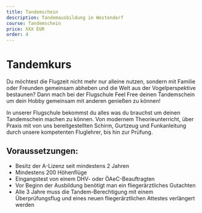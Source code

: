 ```yaml
---
title: Tandemschein
description: Tandemausbildung in Westendorf
course: Tandemschein
price: XXX EUR
order: 4
---
```


# Tandemkurs

Du möchtest die Flugzeit nicht mehr nur alleine nutzen, sondern mit Familie oder Freunden gemeinsam abheben und die Welt aus der Vogelperspektive bestaunen? Dann mach bei der Flugschule Feel Free deinen Tandemschein um dein Hobby gemeinsam mit anderen genießen zu können! 

In unserer Flugschule bekommst du alles was du brauchst um deinen Tandemschein machen zu können. Von modernem Theorieunterricht, über Praxis mit von uns bereitgestellten Schirm, Gurtzeug und Funkanleitung durch unsere kompetenten Fluglehrer, bis hin zur Prüfung. 


## Voraussetzungen:
* Besitz der A-Lizenz seit mindestens 2 Jahren
* Mindestens 200 Höhenflüge
* Eingangstest von einem DHV- oder ÖAeC-Beauftragten
* Vor Beginn der Ausbildung benötigt man ein fliegerärztliches Gutachten
* Alle 3 Jahre muss die Tandem-Berechtigung mit einem Überprüfungsflug und eines neuen fliegerärztlichen Attestes verlängert werden
